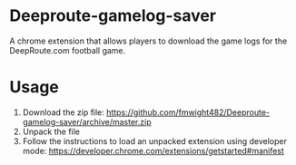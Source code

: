 # Deeproute-gamelog-saver
A chrome extension that allows players to download the game logs for the DeepRoute.com football game.

# Usage
1. Download the zip file: https://github.com/fmwight482/Deeproute-gamelog-saver/archive/master.zip
2. Unpack the file
3. Follow the instructions to load an unpacked extension using developer mode: https://developer.chrome.com/extensions/getstarted#manifest

